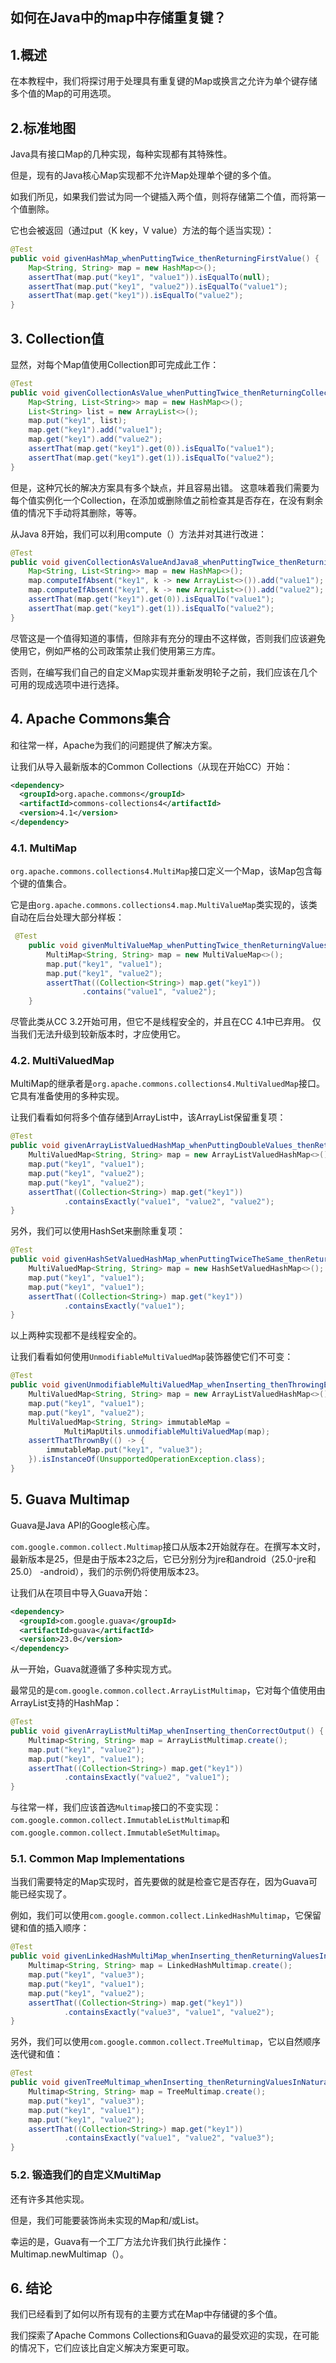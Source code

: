## 如何在Java中的map中存储重复键？

## 1.概述
在本教程中，我们将探讨用于处理具有重复键的Map或换言之允许为单个键存储多个值的Map的可用选项。

## 2.标准地图
Java具有接口Map的几种实现，每种实现都有其特殊性。


但是，现有的Java核心Map实现都不允许Map处理单个键的多个值。

如我们所见，如果我们尝试为同一个键插入两个值，则将存储第二个值，而将第一个值删除。

它也会被返回（通过put（K key，V value）方法的每个适当实现）：

```java
@Test
public void givenHashMap_whenPuttingTwice_thenReturningFirstValue() {
    Map<String, String> map = new HashMap<>();
    assertThat(map.put("key1", "value1")).isEqualTo(null);
    assertThat(map.put("key1", "value2")).isEqualTo("value1");
    assertThat(map.get("key1")).isEqualTo("value2");
}
```

## 3. Collection值
显然，对每个Map值使用Collection即可完成此工作：

```java
@Test
public void givenCollectionAsValue_whenPuttingTwice_thenReturningCollection() {
    Map<String, List<String>> map = new HashMap<>();
    List<String> list = new ArrayList<>();
    map.put("key1", list);
    map.get("key1").add("value1");
    map.get("key1").add("value2");
    assertThat(map.get("key1").get(0)).isEqualTo("value1");
    assertThat(map.get("key1").get(1)).isEqualTo("value2");
}
```

但是，这种冗长的解决方案具有多个缺点，并且容易出错。 这意味着我们需要为每个值实例化一个Collection，在添加或删除值之前检查其是否存在，在没有剩余值的情况下手动将其删除，等等。

从Java 8开始，我们可以利用compute（）方法并对其进行改进：

```java
@Test
public void givenCollectionAsValueAndJava8_whenPuttingTwice_thenReturningCollection() {
    Map<String, List<String>> map = new HashMap<>();
    map.computeIfAbsent("key1", k -> new ArrayList<>()).add("value1");
    map.computeIfAbsent("key1", k -> new ArrayList<>()).add("value2");
    assertThat(map.get("key1").get(0)).isEqualTo("value1");
    assertThat(map.get("key1").get(1)).isEqualTo("value2");
}
```

尽管这是一个值得知道的事情，但除非有充分的理由不这样做，否则我们应该避免使用它，例如严格的公司政策禁止我们使用第三方库。

否则，在编写我们自己的自定义Map实现并重新发明轮子之前，我们应该在几个可用的现成选项中进行选择。

## 4. Apache Commons集合
和往常一样，Apache为我们的问题提供了解决方案。

让我们从导入最新版本的Common Collections（从现在开始CC）开始：

```xml
<dependency>
  <groupId>org.apache.commons</groupId>
  <artifactId>commons-collections4</artifactId>
  <version>4.1</version>
</dependency>
```

### 4.1. MultiMap
`org.apache.commons.collections4.MultiMap`接口定义一个Map，该Map包含每个键的值集合。

它是由`org.apache.commons.collections4.map.MultiValueMap`类实现的，该类自动在后台处理大部分样板：

```java
 @Test
    public void givenMultiValueMap_whenPuttingTwice_thenReturningValues() {
        MultiMap<String, String> map = new MultiValueMap<>();
        map.put("key1", "value1");
        map.put("key1", "value2");
        assertThat((Collection<String>) map.get("key1"))
                .contains("value1", "value2");
    }
```

尽管此类从CC 3.2开始可用，但它不是线程安全的，并且在CC 4.1中已弃用。 仅当我们无法升级到较新版本时，才应使用它。

### 4.2. MultiValuedMap
MultiMap的继承者是`org.apache.commons.collections4.MultiValuedMap`接口。 它具有准备使用的多种实现。

让我们看看如何将多个值存储到ArrayList中，该ArrayList保留重复项：

```java
@Test
public void givenArrayListValuedHashMap_whenPuttingDoubleValues_thenReturningAllValues() {
    MultiValuedMap<String, String> map = new ArrayListValuedHashMap<>();
    map.put("key1", "value1");
    map.put("key1", "value2");
    map.put("key1", "value2");
    assertThat((Collection<String>) map.get("key1"))
            .containsExactly("value1", "value2", "value2");
}
```

另外，我们可以使用HashSet来删除重复项：

```java
@Test
public void givenHashSetValuedHashMap_whenPuttingTwiceTheSame_thenReturningOneValue() {
    MultiValuedMap<String, String> map = new HashSetValuedHashMap<>();
    map.put("key1", "value1");
    map.put("key1", "value1");
    assertThat((Collection<String>) map.get("key1"))
            .containsExactly("value1");
}
```

以上两种实现都不是线程安全的。

让我们看看如何使用`UnmodifiableMultiValuedMap`装饰器使它们不可变：

```java
@Test
public void givenUnmodifiableMultiValuedMap_whenInserting_thenThrowingException() {
    MultiValuedMap<String, String> map = new ArrayListValuedHashMap<>();
    map.put("key1", "value1");
    map.put("key1", "value2");
    MultiValuedMap<String, String> immutableMap =
            MultiMapUtils.unmodifiableMultiValuedMap(map);
    assertThatThrownBy(() -> {
        immutableMap.put("key1", "value3");
    }).isInstanceOf(UnsupportedOperationException.class);
}
```

## 5. Guava Multimap
Guava是Java API的Google核心库。

`com.google.common.collect.Multimap`接口从版本2开始就存在。在撰写本文时，最新版本是25，但是由于版本23之后，它已分别分为jre和android（25.0-jre和25.0） -android），我们的示例仍将使用版本23。

让我们从在项目中导入Guava开始：

```xml
<dependency>
  <groupId>com.google.guava</groupId>
  <artifactId>guava</artifactId>
  <version>23.0</version>
</dependency>
```

从一开始，Guava就遵循了多种实现方式。

最常见的是`com.google.common.collect.ArrayListMultimap`，它对每个值使用由ArrayList支持的HashMap：

```java
@Test
public void givenArrayListMultiMap_whenInserting_thenCorrectOutput() {
    Multimap<String, String> map = ArrayListMultimap.create();
    map.put("key1", "value2");
    map.put("key1", "value1");
    assertThat((Collection<String>) map.get("key1"))
            .containsExactly("value2", "value1");
}
```

与往常一样，我们应该首选`Multimap`接口的不变实现：`com.google.common.collect.ImmutableListMultimap`和`com.google.common.collect.ImmutableSetMultimap`。

### 5.1. Common Map Implementations
当我们需要特定的Map实现时，首先要做的就是检查它是否存在，因为Guava可能已经实现了。

例如，我们可以使用`com.google.common.collect.LinkedHashMultimap`，它保留键和值的插入顺序：

```java
@Test
public void givenLinkedHashMultiMap_whenInserting_thenReturningValuesInInsertionOrder() {
    Multimap<String, String> map = LinkedHashMultimap.create();
    map.put("key1", "value3");
    map.put("key1", "value1");
    map.put("key1", "value2");
    assertThat((Collection<String>) map.get("key1"))
            .containsExactly("value3", "value1", "value2");
}
```

另外，我们可以使用`com.google.common.collect.TreeMultimap`，它以自然顺序迭代键和值：

```java
@Test
public void givenTreeMultimap_whenInserting_thenReturningValuesInNaturalOrder() {
    Multimap<String, String> map = TreeMultimap.create();
    map.put("key1", "value3");
    map.put("key1", "value1");
    map.put("key1", "value2");
    assertThat((Collection<String>) map.get("key1"))
            .containsExactly("value1", "value2", "value3");
}
```

### 5.2. 锻造我们的自定义MultiMap
还有许多其他实现。

但是，我们可能要装饰尚未实现的Map和/或List。

幸运的是，Guava有一个工厂方法允许我们执行此操作：Multimap.newMultimap（）。

## 6. 结论
   我们已经看到了如何以所有现有的主要方式在Map中存储键的多个值。

我们探索了Apache Commons Collections和Guava的最受欢迎的实现，在可能的情况下，它们应该比自定义解决方案更可取。
